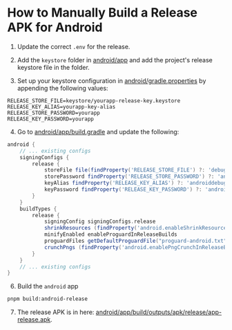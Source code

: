 # How to Manually Build a Release APK for Android

1. Update the correct `.env` for the release.

2. Add the `keystore` folder in [android/app](android/app) and add the project's release keystore file in the folder.

3. Set up your keystore configuration in [android/gradle.properties](android/gradle.properties) by appending the following values:

```properties
RELEASE_STORE_FILE=keystore/yourapp-release-key.keystore
RELEASE_KEY_ALIAS=yourapp-key-alias
RELEASE_STORE_PASSWORD=yourapp
RELEASE_KEY_PASSWORD=yourapp
```

4. Go to [android/app/build.gradle](android/app/build.gradle) and update the following:
  
```gradle
android {
    // ... existing configs
    signingConfigs {
        release {
            storeFile file(findProperty('RELEASE_STORE_FILE') ?: 'debug.keystore')
            storePassword findProperty('RELEASE_STORE_PASSWORD') ?: 'android'
            keyAlias findProperty('RELEASE_KEY_ALIAS') ?: 'androiddebugkey'
            keyPassword findProperty('RELEASE_KEY_PASSWORD') ?: 'android'
        }
    }
    buildTypes {
        release {
            signingConfig signingConfigs.release
            shrinkResources (findProperty('android.enableShrinkResourcesInReleaseBuilds')?.toBoolean() ?: false)
            minifyEnabled enableProguardInReleaseBuilds
            proguardFiles getDefaultProguardFile("proguard-android.txt"), "proguard-rules.pro"
            crunchPngs (findProperty('android.enablePngCrunchInReleaseBuilds')?.toBoolean() ?: true)
        }
    }
    // ... existing configs
}
```

6. Build the `android` app

```bash
pnpm build:android-release
```

7. The release APK is in here: [android/app/build/outputs/apk/release/app-release.apk](android/app/build/outputs/apk/release/app-release.apk).